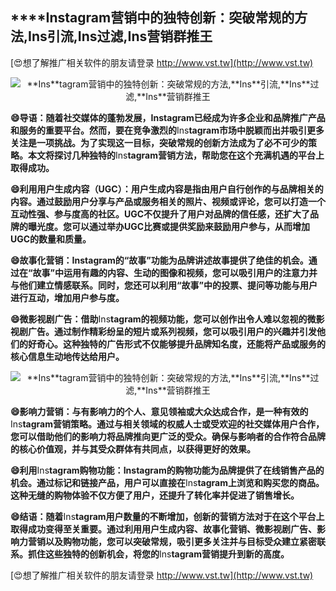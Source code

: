 ## ****Ins**tagram营销中的独特创新：突破常规的方法,**Ins**引流,**Ins**过滤,**Ins**营销群推王**

[😍想了解推广相关软件的朋友请登录 http://www.vst.tw](http://www.vst.tw)

 <center><img src="https://vst.tw/MP4/tuiguang/png/2.png" alt="**Ins**tagram营销中的独特创新：突破常规的方法,**Ins**引流,**Ins**过滤,**Ins**营销群推王"></center>

**😄导语：随着社交媒体的蓬勃发展，**Ins**tagram已经成为许多企业和品牌推广产品和服务的重要平台。然而，要在竞争激烈的**Ins**tagram市场中脱颖而出并吸引更多关注是一项挑战。为了实现这一目标，突破常规的创新方法成为了必不可少的策略。本文将探讨几种独特的**Ins**tagram营销方法，帮助您在这个充满机遇的平台上取得成功。**

**😄利用用户生成内容（UGC）：用户生成内容是指由用户自行创作的与品牌相关的内容。通过鼓励用户分享与产品或服务相关的照片、视频或评论，您可以打造一个互动性强、参与度高的社区。UGC不仅提升了用户对品牌的信任感，还扩大了品牌的曝光度。您可以通过举办UGC比赛或提供奖励来鼓励用户参与，从而增加UGC的数量和质量。**

**😄故事化营销：**Ins**tagram的“故事”功能为品牌讲述故事提供了绝佳的机会。通过在“故事”中运用有趣的内容、生动的图像和视频，您可以吸引用户的注意力并与他们建立情感联系。同时，您还可以利用“故事”中的投票、提问等功能与用户进行互动，增加用户参与度。**

**😄微影视剧广告：借助**Ins**tagram的视频功能，您可以创作出令人难以忽视的微影视剧广告。通过制作精彩纷呈的短片或系列视频，您可以吸引用户的兴趣并引发他们的好奇心。这种独特的广告形式不仅能够提升品牌知名度，还能将产品或服务的核心信息生动地传达给用户。**

 <center><img src="https://vst.tw/MP4/tuiguang/png/7.png" alt="**Ins**tagram营销中的独特创新：突破常规的方法,**Ins**引流,**Ins**过滤,**Ins**营销群推王"></center>

**😄影响力营销：与有影响力的个人、意见领袖或大众达成合作，是一种有效的**Ins**tagram营销策略。通过与相关领域的权威人士或受欢迎的社交媒体用户合作，您可以借助他们的影响力将品牌推向更广泛的受众。确保与影响者的合作符合品牌的核心价值观，并与其受众群体有共同点，以获得更好的效果。**

**😄利用**Ins**tagram购物功能：**Ins**tagram的购物功能为品牌提供了在线销售产品的机会。通过标记和链接产品，用户可以直接在**Ins**tagram上浏览和购买您的商品。这种无缝的购物体验不仅方便了用户，还提升了转化率并促进了销售增长。**

**😄结语：随着**Ins**tagram用户数量的不断增加，创新的营销方法对于在这个平台上取得成功变得至关重要。通过利用用户生成内容、故事化营销、微影视剧广告、影响力营销以及购物功能，您可以突破常规，吸引更多关注并与目标受众建立紧密联系。抓住这些独特的创新机会，将您的**Ins**tagram营销提升到新的高度。**

[😍想了解推广相关软件的朋友请登录 http://www.vst.tw](http://www.vst.tw)



